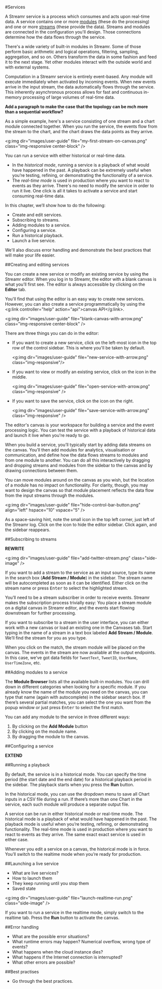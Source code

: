 #Services

A Streamr service is a process which consumes and acts upon real-time data.  A service contains one or more [modules](#modules) (these do the processing) and one or more [streams](#streams) (these provide the data).  Streams and modules are connected in the configuration you'll design.  Those connections determine how the data flows through the service.

There's a wide variety of built-in modules in Streamr.  Some of those perform basic arithmetic and logical operations, filtering, sampling, aggregation, and so on. Others transform the data in some fashion and feed it to the next stage.  Yet other modules interact with the outside world and with external systems.

Computation in a Streamr service is entirely event-based. Any module will execute immediately when activated by incoming events. When new events arrive in the input stream, the data automatically flows through the service. This inherently asynchronous process allows for fast and continuous in-memory processing of large volumes of real-time data.

**Add a paragraph to make the case that the topology can be mch more than a sequential workflow?**

As a simple example, here's a service consisting of one stream and a chart module connected together.  When you run the service, the events flow from the stream to the chart, and the chart draws the data points as they arrive.

<g:img dir="images/user-guide" file="my-first-stream-on-canvas.png" class="img-responsive center-block" />

You can run a service with either historical or real-time data.

- In the *historical mode*, running a service is a playback of what would have happened in the past. A playback can be extremely useful when you’re testing, refining, or demonstrating the functionality of a service.
- The *real-time mode* is used in production where you want to react to events as they arrive. There's no need to modify the service in order to run it live.  One click is all it takes to activate a service and start consuming real-time data.

In this chapter, we’ll show how to do the following: 

- Create and edit services.
- Subscribing to streams.
- Adding modules to a service.
- Configuring a service.
- Run a historical playback.
- Launch a live service.

We'll also discuss error handling and demonstrate the best practices that will make your life easier.

##Creating and editing services

You can create a new service or modify an existing service by using the Streamr editor. When you log in to Streamr, the editor with a blank canvas is what you’ll first see. The editor is always accessible by clicking on the **Editor** tab.

You'll find that using the editor is an easy way to create new services. However, you can also create a service programmatically by using the <g:link controller="help" action="api">canvas API</g:link>. 

<g:img dir="images/user-guide" file="blank-canvas-with-arrow.png" class="img-responsive center-block" />

There are three things you can do in the editor:

- If you want to create a new service, click on the left-most icon in the top row of the control sidebar. This is where you'll be taken by default.

   <g:img dir="images/user-guide" file="new-service-with-arrow.png" class="img-responsive"/>

- If you want to view or modify an existing service, click on the icon in the middle.

    <g:img dir="images/user-guide" file="open-service-with-arrow.png" class="img-responsive" />

- If you want to save the service, click on the icon on the right.

    <g:img dir="images/user-guide" file="save-service-with-arrow.png" class="img-responsive" />

The editor's canvas is your workspace for building a service and the event processing logic. You can test the service with a playback of historical data and launch it live when you're ready to go.

When you build a service, you’ll typically start by adding data streams on the canvas.  You’ll then add modules for analytics, visualisation or communication, and define how the data flows streams to modules and from one module to another.  You can do all this interactively by dragging and dropping streams and modules from the sidebar to the canvas and by drawing connections between them.

You can move modules around on the canvas as you wish, but the location of a module has no impact on functionality.  For clarity, though, you may want to design the canvas so that module placement reflects the data flow from the input streams through the modules.

<g:img dir="images/user-guide" file="hide-control-bar-button.png" align="left"  hspace="10" vspace="5" />

As a space-saving hint, note the small icon in the top left corner, just left of the Streamr log.  Click on the icon to hide the editor sidebar.  Click again, and the sidebar reappears. 

##Subscribing to streams

**REWRITE**

<g:img dir="images/user-guide" file="add-twitter-stream.png" class="side-image" />

If you want to add a stream to the service as an input source, type its name in the search box (**Add Stream / Module**) in the sidebar. The stream name will be autocompleted as soon as it can be identified. Either click on the stream name or press <kbd>Enter</kbd> to select the highlighted stream.

You’ll need to be a stream subscriber in order to receive events. Streamr makes the subscription process trivially easy: You place a stream module on a digital canvas in Streamr editor, and the events start flowing downstream for further processing. 

If you want to subscribe to a stream in the user interface, you can either work with a new canvas or load an existing one in the Canvases tab.  Start typing in the name of a stream in a text box labeled **Add Stream / Module**.  We’ll find the stream for you as you type.

When you click on the match, the stream module will be placed on the canvas.  The events in the stream are now available at the output endpoints.  In this case, we’ve got data fields for `TweetText`, `TweetID`, `UserName`, `UserTimeZone`, etc.

##Adding modules to a service

The **Module Browser** lists all the available built-in modules.  You can drill down in different categories when looking for a specific module. If you already know the name of the module you need on the canvas, you can type that name (again with autocomplete) in the sidebar search box.  If there’s several partial matches, you can select the one you want from the popup window or just press <kbd>Enter</kbd> to select the first match.

You can add any module to the service in three different ways:

1. By clicking on the **Add Module** button
2. By clicking on the module name.
3. By dragging the module to the canvas.

##Configuring a service

**EXTEND**

##Running a playback

By default, the service is in a historical mode.  You can specify the time period (the start date and the end date) for a historical playback period in the sidebar.  The playback starts when you press the **Run** button.

In the historical mode, you can use the dropdown menu to save all Chart inputs in a CSV file during a run.  If there’s more than one Chart in the service, each such module will produce a separate output file.

A service can be run in either historical mode or real-time mode.  The historical mode is a playback of what would have happened in the past.  The playback mode is useful when you’re testing, refining, or demonstrating functionality.  The real-time mode is used in production where you want to react to events as they arrive.  The same exact exact service is used in either case.

Whenever you edit a service on a canvas, the historical mode is in force.  You’ll switch to the realtime mode when you’re ready for production.

##Launching a live service

- What are live services?
- How to launch them
- They keep running until you stop them
- Saved state

<g:img dir="images/user-guide" file="launch-realtime-run.png" class="side-image" />

If you want to run a service in the realtime mode, simply switch to the realtime tab.  Press the **Run** button to activate the canvas.

##Error handling

- What are the possible error situations?
- What runtime errors may happen? Numerical overflow, wrong type of events?
- What happens when the cloud instance dies?
- What happens if the Internet connection is interrupted?
- What other errors are possible?

##Best practises

- Go through the best practices.

